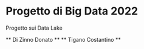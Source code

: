 # Progetto di Big Data 2022

Progetto sui Data Lake


** Di Zinno Donato **
** Tigano Costantino **
